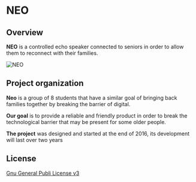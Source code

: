 # NEO

## Overview

**NEO** is a controlled echo speaker connected to seniors in order to allow them to reconnect with their families.


![NEO](https://i.goopics.net/W3oAw.png)


## Project organization

**Neo** is a group of 8 students that have a similar goal of bringing back families together by breaking the barrier of digital.

**Our goal** is to provide a reliable and friendly product in order to break the technological barrier that may be present for some older people.

**The project** was designed and started at the end of 2016, its development will last over two years 


## License

[Gnu General Publi License v3](LICENSE)

